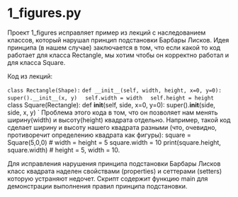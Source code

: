 # 1_figures.py

Проект 1_figures исправляет пример из лекций с наследованием классов, который нарушал принцип подстановки Барбары Лисков.
Идея принципа (в нашем случае) заключается в том, что если какой то код работает для класса Rectangle, мы хотим чтобы он корректно работал и для класса Square.

Код из лекций: 

`class Rectangle(Shape):`
  `def __init__(self, width, height, x=0, y=0):`
  `  super().__init__(x, y)`
  `  self.width = width`
  `  self.height = height`
class Square(Rectangle):
  def __init__(self, side, x=0, y=0):
    super().__init__(side, side, x, y)
`
Проблема этого кода в том, что он позволяет нам менять ширину(width) и высоту(height) квадрата отдельно.
Например, такой код сделает ширину и высоту нашего квадрата разными (что, очевидно, противоречит определению квадрата как фигуры): 
    square = Square(5,0,0) # width = height = 5
    square.width = 10
    print(square.height, square.width) # height = 5, width = 10.
    
Для исправления нарушения принципа подстановки Барбары Лисков класс квадрата наделен свойствами (properties) и сеттерами (setters) которую устраняют недочет.
Скрипт содержит функцию main для демонстрации выполнения правил принципа подстановки.
